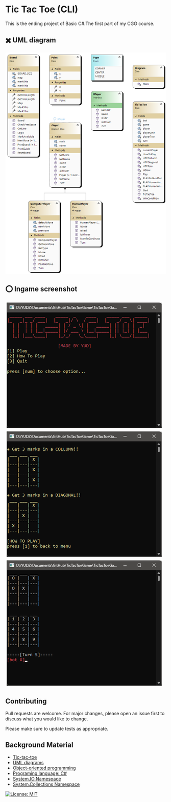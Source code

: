 # Tic Tac Toe (CLI)

This is the ending project of Basic C#.The first part of my CGO course.

## ✖️ UML diagram

<p align="center">
    
  <a href="https://github.com/yudswin"> <img  src="./img/ClassDiagram1.png" alt="Class Diagram" /> </a>
    
</p>

## ⭕ Ingame screenshot

<p align="center">
    
  <a href="https://github.com/yudswin"> <img  src="./img/ingame1.png" alt="Start screen" /> </a>
   <a href="https://github.com/yudswin"> <img  src="./img/ingame2.png" alt="How to play screen" /> </a>
    <a href="https://github.com/yudswin"> <img  src="./img/ingame3.png" alt="Gameplay" /> </a>
    
</p>

## Contributing

Pull requests are welcome. For major changes, please open an issue first
to discuss what you would like to change.

Please make sure to update tests as appropriate.

## Background Material

- [Tic-tac-toe](https://en.wikipedia.org/wiki/Tic-tac-toe)
- [UML diagrams](https://www.lucidchart.com/blog/types-of-UML-diagrams)
- [Object-oriented programming](https://en.wikipedia.org/wiki/Object-oriented_programming)
- [Programing language: C#](https://en.wikipedia.org/wiki/C_Sharp_(programming_language))
- [System.IO Namespace](https://learn.microsoft.com/en-us/dotnet/api/system.io?view=net-7.0)
- [System.Collections Namespace](https://learn.microsoft.com/en-us/dotnet/api/system.collections?view=net-7.0)



 [![License: MIT](https://img.shields.io/badge/License-MIT-yellow.svg)](https://opensource.org/licenses/MIT)
